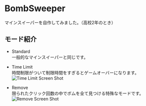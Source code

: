 # BombSweeper
マインスイーパーを自作してみました。（高校2年のとき）

## モード紹介
- Standard
<br> 一般的なマインスイーパーと同じです。

- Time Limit
<br> 時間制限がついて制限時間をすぎるとゲームオーバーになります。
![Time Limit Screen Shot](http://i.imgur.com/2cAJRqj.png)

- Remove
<br> 限られたクリック回数の中でボムを全て見つける特殊なモードです。
![Remove Screen Shot](http://i.imgur.com/7UEZsUU.png)
